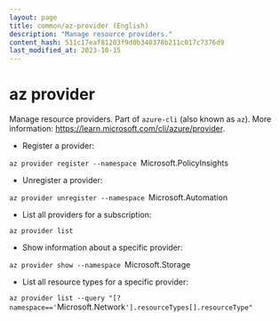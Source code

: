```yaml
---
layout: page
title: common/az-provider (English)
description: "Manage resource providers."
content_hash: 511c17eaf81203f9d0b340378b211c017c7376d9
last_modified_at: 2023-10-15
---
```

# az provider

Manage resource providers.
Part of `azure-cli` (also known as `az`).
More information: <https://learn.microsoft.com/cli/azure/provider>.

- Register a provider:

`az provider register --namespace `<span class="tldr-var badge badge-pill bg-dark-lm bg-white-dm text-white-lm text-dark-dm font-weight-bold">Microsoft.PolicyInsights</span>

- Unregister a provider:

`az provider unregister --namespace `<span class="tldr-var badge badge-pill bg-dark-lm bg-white-dm text-white-lm text-dark-dm font-weight-bold">Microsoft.Automation</span>

- List all providers for a subscription:

`az provider list`

- Show information about a specific provider:

`az provider show --namespace `<span class="tldr-var badge badge-pill bg-dark-lm bg-white-dm text-white-lm text-dark-dm font-weight-bold">Microsoft.Storage</span>

- List all resource types for a specific provider:

`az provider list --query "[?namespace=='`<span class="tldr-var badge badge-pill bg-dark-lm bg-white-dm text-white-lm text-dark-dm font-weight-bold">Microsoft.Network</span>`'].resourceTypes[].resourceType"`
